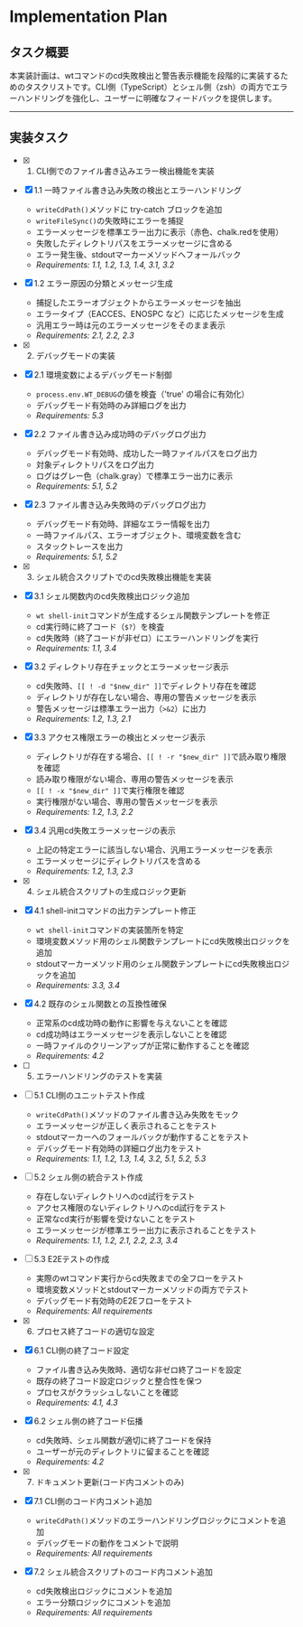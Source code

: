 # Implementation Plan

## タスク概要

本実装計画は、wtコマンドのcd失敗検出と警告表示機能を段階的に実装するためのタスクリストです。CLI側（TypeScript）とシェル側（zsh）の両方でエラーハンドリングを強化し、ユーザーに明確なフィードバックを提供します。

---

## 実装タスク

- [x] 1. CLI側でのファイル書き込みエラー検出機能を実装
- [x] 1.1 一時ファイル書き込み失敗の検出とエラーハンドリング
  - `writeCdPath()`メソッドに try-catch ブロックを追加
  - `writeFileSync()`の失敗時にエラーを捕捉
  - エラーメッセージを標準エラー出力に表示（赤色、chalk.redを使用）
  - 失敗したディレクトリパスをエラーメッセージに含める
  - エラー発生後、stdoutマーカーメソッドへフォールバック
  - _Requirements: 1.1, 1.2, 1.3, 1.4, 3.1, 3.2_

- [x] 1.2 エラー原因の分類とメッセージ生成
  - 捕捉したエラーオブジェクトからエラーメッセージを抽出
  - エラータイプ（EACCES、ENOSPC など）に応じたメッセージを生成
  - 汎用エラー時は元のエラーメッセージをそのまま表示
  - _Requirements: 2.1, 2.2, 2.3_

- [x] 2. デバッグモードの実装
- [x] 2.1 環境変数によるデバッグモード制御
  - `process.env.WT_DEBUG`の値を検査（'true' の場合に有効化）
  - デバッグモード有効時のみ詳細ログを出力
  - _Requirements: 5.3_

- [x] 2.2 ファイル書き込み成功時のデバッグログ出力
  - デバッグモード有効時、成功した一時ファイルパスをログ出力
  - 対象ディレクトリパスをログ出力
  - ログはグレー色（chalk.gray）で標準エラー出力に表示
  - _Requirements: 5.1, 5.2_

- [x] 2.3 ファイル書き込み失敗時のデバッグログ出力
  - デバッグモード有効時、詳細なエラー情報を出力
  - 一時ファイルパス、エラーオブジェクト、環境変数を含む
  - スタックトレースを出力
  - _Requirements: 5.1, 5.2_

- [x] 3. シェル統合スクリプトでのcd失敗検出機能を実装
- [x] 3.1 シェル関数内のcd失敗検出ロジック追加
  - `wt shell-init`コマンドが生成するシェル関数テンプレートを修正
  - cd実行時に終了コード（`$?`）を検査
  - cd失敗時（終了コードが非ゼロ）にエラーハンドリングを実行
  - _Requirements: 1.1, 3.4_

- [x] 3.2 ディレクトリ存在チェックとエラーメッセージ表示
  - cd失敗時、`[[ ! -d "$new_dir" ]]`でディレクトリ存在を確認
  - ディレクトリが存在しない場合、専用の警告メッセージを表示
  - 警告メッセージは標準エラー出力（`>&2`）に出力
  - _Requirements: 1.2, 1.3, 2.1_

- [x] 3.3 アクセス権限エラーの検出とメッセージ表示
  - ディレクトリが存在する場合、`[[ ! -r "$new_dir" ]]`で読み取り権限を確認
  - 読み取り権限がない場合、専用の警告メッセージを表示
  - `[[ ! -x "$new_dir" ]]`で実行権限を確認
  - 実行権限がない場合、専用の警告メッセージを表示
  - _Requirements: 1.2, 1.3, 2.2_

- [x] 3.4 汎用cd失敗エラーメッセージの表示
  - 上記の特定エラーに該当しない場合、汎用エラーメッセージを表示
  - エラーメッセージにディレクトリパスを含める
  - _Requirements: 1.2, 1.3, 2.3_

- [x] 4. シェル統合スクリプトの生成ロジック更新
- [x] 4.1 shell-initコマンドの出力テンプレート修正
  - `wt shell-init`コマンドの実装箇所を特定
  - 環境変数メソッド用のシェル関数テンプレートにcd失敗検出ロジックを追加
  - stdoutマーカーメソッド用のシェル関数テンプレートにcd失敗検出ロジックを追加
  - _Requirements: 3.3, 3.4_

- [x] 4.2 既存のシェル関数との互換性確保
  - 正常系のcd成功時の動作に影響を与えないことを確認
  - cd成功時はエラーメッセージを表示しないことを確認
  - 一時ファイルのクリーンアップが正常に動作することを確認
  - _Requirements: 4.2_

- [ ] 5. エラーハンドリングのテストを実装
- [ ] 5.1 CLI側のユニットテスト作成
  - `writeCdPath()`メソッドのファイル書き込み失敗をモック
  - エラーメッセージが正しく表示されることをテスト
  - stdoutマーカーへのフォールバックが動作することをテスト
  - デバッグモード有効時の詳細ログ出力をテスト
  - _Requirements: 1.1, 1.2, 1.3, 1.4, 3.2, 5.1, 5.2, 5.3_

- [ ] 5.2 シェル側の統合テスト作成
  - 存在しないディレクトリへのcd試行をテスト
  - アクセス権限のないディレクトリへのcd試行をテスト
  - 正常なcd実行が影響を受けないことをテスト
  - エラーメッセージが標準エラー出力に表示されることをテスト
  - _Requirements: 1.1, 1.2, 2.1, 2.2, 2.3, 3.4_

- [ ] 5.3 E2Eテストの作成
  - 実際のwtコマンド実行からcd失敗までの全フローをテスト
  - 環境変数メソッドとstdoutマーカーメソッドの両方でテスト
  - デバッグモード有効時のE2Eフローをテスト
  - _Requirements: All requirements_

- [x] 6. プロセス終了コードの適切な設定
- [x] 6.1 CLI側の終了コード設定
  - ファイル書き込み失敗時、適切な非ゼロ終了コードを設定
  - 既存の終了コード設定ロジックと整合性を保つ
  - プロセスがクラッシュしないことを確認
  - _Requirements: 4.1, 4.3_

- [x] 6.2 シェル側の終了コード伝播
  - cd失敗時、シェル関数が適切に終了コードを保持
  - ユーザーが元のディレクトリに留まることを確認
  - _Requirements: 4.2_

- [x] 7. ドキュメント更新(コード内コメントのみ)
- [x] 7.1 CLI側のコード内コメント追加
  - `writeCdPath()`メソッドのエラーハンドリングロジックにコメントを追加
  - デバッグモードの動作をコメントで説明
  - _Requirements: All requirements_

- [x] 7.2 シェル統合スクリプトのコード内コメント追加
  - cd失敗検出ロジックにコメントを追加
  - エラー分類ロジックにコメントを追加
  - _Requirements: All requirements_
